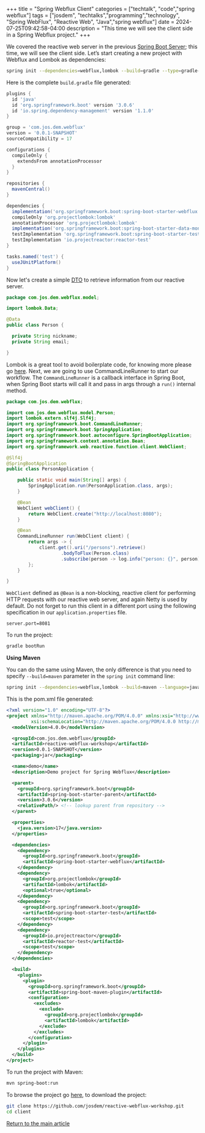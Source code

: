 +++
title =  "Spring Webflux Client"
categories = ["techtalk", "code","spring webflux"]
tags = ["josdem", "techtalks","programming","technology", "Spring WebFlux", "Reactive Web", "Java","spring webflux"]
date = 2024-07-25T09:42:58-04:00
description = "This time we will see the client side in a Spring Webflux project."
+++

We covered the reactive web server in the previous [Spring Boot Server](/techtalk/spring/spring_webflux_server); this time, we will see the client side. Let’s start creating a new project with Webflux and Lombok as dependencies:

```bash
spring init --dependencies=webflux,lombok --build=gradle --type=gradle-project --language=java client
```

Here is the complete `build.gradle` file generated:

```groovy
plugins {
  id 'java'
  id 'org.springframework.boot' version '3.0.6'
  id 'io.spring.dependency-management' version '1.1.0'
}

group = 'com.jos.dem.webflux'
version = '0.0.1-SNAPSHOT'
sourceCompatibility = 17

configurations {
  compileOnly {
    extendsFrom annotationProcessor
  }
}

repositories {
  mavenCentral()
}

dependencies {
  implementation('org.springframework.boot:spring-boot-starter-webflux')
  compileOnly 'org.projectlombok:lombok'
  annotationProcessor 'org.projectlombok:lombok'
  implementation('org.springframework.boot:spring-boot-starter-data-mongodb-reactive')
  testImplementation 'org.springframework.boot:spring-boot-starter-test'
  testImplementation 'io.projectreactor:reactor-test'
}

tasks.named('test') {
  useJUnitPlatform()
}
```

Now let's create a simple [DTO](https://www.okta.com/uk/identity-101/dto/) to retrieve information from our reactive server.

```java
package com.jos.dem.webflux.model;

import lombok.Data;

@Data
public class Person {

  private String nickname;
  private String email;

}
```

Lombok is a great tool to avoid boilerplate code, for knowing more please go [here](https://projectlombok.org/). Next, we are going to use CommandLineRunner to start our workflow. The `CommandLineRunner` is a callback interface in Spring Boot, when Spring Boot starts will call it and pass in args through a `run()` internal method.

```java
package com.jos.dem.webflux;

import com.jos.dem.webflux.model.Person;
import lombok.extern.slf4j.Slf4j;
import org.springframework.boot.CommandLineRunner;
import org.springframework.boot.SpringApplication;
import org.springframework.boot.autoconfigure.SpringBootApplication;
import org.springframework.context.annotation.Bean;
import org.springframework.web.reactive.function.client.WebClient;

@Slf4j
@SpringBootApplication
public class PersonApplication {

    public static void main(String[] args) {
        SpringApplication.run(PersonApplication.class, args);
    }

    @Bean
    WebClient webClient() {
        return WebClient.create("http://localhost:8080");
    }

    @Bean
    CommandLineRunner run(WebClient client) {
        return args -> {
            client.get().uri("/persons").retrieve()
                    .bodyToFlux(Person.class)
                    .subscribe(person -> log.info("person: {}", person));
        };
    }

}
```

`WebClient` defined as `@Bean` is a non-blocking, reactive client for performing HTTP requests with our reactive web server, and again Netty is used by default. Do not forget to run this client in a different port using the following specification in our `application.properties` file.

```properties
server.port=8081
```

To run the project:

```bash
gradle bootRun
```

**Using Maven**

You can do the same using Maven, the only difference is that you need to specify `--build=maven` parameter in the `spring init` command line:

```bash
spring init --dependencies=webflux,lombok --build=maven --language=java client
```

This is the pom.xml file generated:

```xml
<?xml version="1.0" encoding="UTF-8"?>
<project xmlns="http://maven.apache.org/POM/4.0.0" xmlns:xsi="http://www.w3.org/2001/XMLSchema-instance"
         xsi:schemaLocation="http://maven.apache.org/POM/4.0.0 http://maven.apache.org/xsd/maven-4.0.0.xsd">
  <modelVersion>4.0.0</modelVersion>

  <groupId>com.jos.dem.webflux</groupId>
  <artifactId>reactive-webflux-workshop</artifactId>
  <version>0.0.1-SNAPSHOT</version>
  <packaging>jar</packaging>

  <name>demo</name>
  <description>Demo project for Spring Webflux</description>

  <parent>
    <groupId>org.springframework.boot</groupId>
    <artifactId>spring-boot-starter-parent</artifactId>
    <version>3.0.6</version>
    <relativePath/> <!-- lookup parent from repository -->
  </parent>

  <properties>
    <java.version>17</java.version>
  </properties>

  <dependencies>
    <dependency>
      <groupId>org.springframework.boot</groupId>
      <artifactId>spring-boot-starter-webflux</artifactId>
    </dependency>
    <dependency>
      <groupId>org.projectlombok</groupId>
      <artifactId>lombok</artifactId>
      <optional>true</optional>
    </dependency>
    <dependency>
      <groupId>org.springframework.boot</groupId>
      <artifactId>spring-boot-starter-test</artifactId>
      <scope>test</scope>
    </dependency>
    <dependency>
      <groupId>io.projectreactor</groupId>
      <artifactId>reactor-test</artifactId>
      <scope>test</scope>
    </dependency>
  </dependencies>

  <build>
    <plugins>
      <plugin>
        <groupId>org.springframework.boot</groupId>
        <artifactId>spring-boot-maven-plugin</artifactId>
        <configuration>
          <excludes>
            <exclude>
              <groupId>org.projectlombok</groupId>
              <artifactId>lombok</artifactId>
            </exclude>
          </excludes>
        </configuration>
      </plugin>
    </plugins>
  </build>
</project>
```

To run the project with Maven:

```bash
mvn spring-boot:run
```

To browse the project go [here](https://github.com/josdem/reactive-webflux-workshop), to download the project:

```bash
git clone https://github.com/josdem/reactive-webflux-workshop.git
cd client
```

[Return to the main article](/techtalk/spring_boot)
